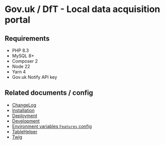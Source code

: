 # Gov.uk / DfT - Local data acquisition portal

## Requirements
- PHP 8.3
- MySQL 8+
- Composer 2
- Node 22
- Yarn 4
- Gov.uk Notify API key

## Related documents / config
- [ChangeLog](./docs/ChangeLog.md)
- [Installation](./docs/Installation.md)
- [Deployment](./docs/Deployment.md)
- [Development](./docs/Development.md)
- [Environment variables `Features` config](docs/Features.md)
- [TableHelper](docs/TableHelper.md)
- [Twig](docs/Twig.md)
